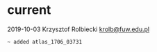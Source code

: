 # current

2019-10-03   Krzysztof Rolbiecki <krolb@fuw.edu.pl>
        
    ~ added atlas_1706_03731
